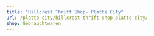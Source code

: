 ```yaml
---
title: "Hillcrest Thrift Shop- Platte City"
url: /platte-city/hillcrest-thrift-shop-platte-city/
shop: Gebrauchtwaren
---
```

